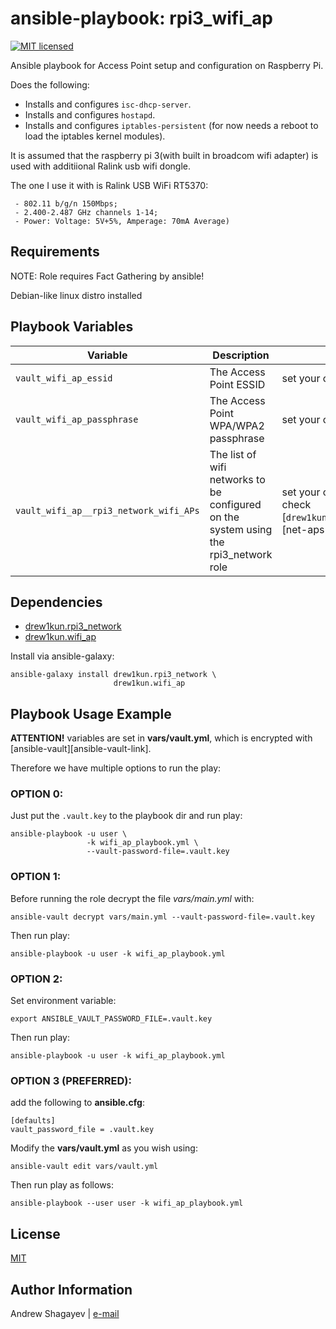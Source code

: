 # ansible-playbook: rpi3\_wifi\_ap

[![MIT licensed][mit-badge]][mit-link]

Ansible playbook for Access Point setup and configuration on Raspberry Pi.

Does the following:

 - Installs and configures `isc-dhcp-server`.
 - Installs and configures `hostapd`.
 - Installs and configures `iptables-persistent` (for now needs a reboot to load the iptables kernel modules).

It is assumed that the raspberry pi 3(with built in broadcom wifi adapter) is used with additiional Ralink usb wifi dongle.

The one I use it with is Ralink USB WiFi RT5370:

```
 - 802.11 b/g/n 150Mbps;
 - 2.400-2.487 GHz channels 1-14;
 - Power: Voltage: 5V+5%, Amperage: 70mA Average)
```

Requirements
---

NOTE: Role requires Fact Gathering by ansible!

Debian-like linux distro installed

Playbook Variables
---

| Variable | Description | Default |
|----------|-------------|---------|
| `vault_wifi_ap_essid` | The Access Point ESSID | set your own in `vars/vault.yml` |
| `vault_wifi_ap_passphrase` | The Access Point WPA/WPA2 passphrase | set your own in `vars/vault.yml` |
| `vault_wifi_ap__rpi3_network_wifi_APs` | The list of wifi networks to be configured on the system using the rpi3_network role | set your own in `vars/vault.yml`, please check [`drew1kun.rpi3_network/default/main.yaml`][net-aps-link] for reference |

Dependencies
------------

 - [drew1kun.rpi3_network][rpi3_network-galaxy-link]
 - [drew1kun.wifi_ap][wifi_ap-galaxy-link]

Install via ansible-galaxy:

    ansible-galaxy install drew1kun.rpi3_network \
                           drew1kun.wifi_ap

Playbook Usage Example
---
**ATTENTION!** variables are set in **vars/vault.yml**,
which is encrypted with [ansible-vault][ansible-vault-link].

Therefore we have multiple options to run the play:

### OPTION 0:
Just put the `.vault.key` to the playbook dir and run play:

```
ansible-playbook -u user \
				 -k wifi_ap_playbook.yml \
				 --vault-password-file=.vault.key
```

### OPTION 1:
Before running the role decrypt the file *vars/main.yml* with:

```
ansible-vault decrypt vars/main.yml --vault-password-file=.vault.key
```

Then run play:

```
ansible-playbook -u user -k wifi_ap_playbook.yml
```

### OPTION 2:
Set environment variable:

```
export ANSIBLE_VAULT_PASSWORD_FILE=.vault.key
```

Then run play:

```
ansible-playbook -u user -k wifi_ap_playbook.yml
```

### OPTION 3 (PREFERRED):
add the following to **ansible.cfg**:

```
[defaults]
vault_password_file = .vault.key
```

Modify the **vars/vault.yml** as you wish using:

```
ansible-vault edit vars/vault.yml
```

Then run play as follows:

```
ansible-playbook --user user -k wifi_ap_playbook.yml
```



License
-------

[MIT][mit-link]

Author Information
------------------

Andrew Shagayev | [e-mail](mailto:drewshg@gmail.com)

[rpi3_network-galaxy-link]: https://galaxy.ansible.com/drew1kun/rpi3_network/
[wifi_ap-galaxy-link]: https://galaxy.ansible.com/drew1kun/wifi_ap/

[mit-badge]: https://img.shields.io/badge/license-MIT-blue.svg
[mit-link]: https://raw.githubusercontent.com/drew1kun/ansible-macos_setup/master/LICENSE
